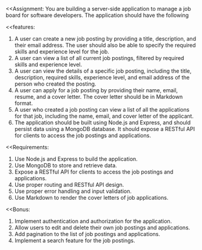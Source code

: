
<<Assignment:
You are building a server-side application to manage a job board for software developers. The application should have the following

<<features:
1. A user can create a new job posting by providing a title, description, and their email address. The user should also be able to 
   specify the required skills and experience level for the job.
2. A user can view a list of all current job postings, filtered by required skills and experience level.
3. A user can view the details of a specific job posting, including the title, description, required skills, experience level, and 
   email address of the person who created the posting.
4. A user can apply for a job posting by providing their name, email, resume, and a cover letter. The cover letter should be in 
   Markdown format.
5. A user who created a job posting can view a list of all the applications for that job, including the name, email, and cover 
   letter of the applicant.
6. The application should be built using Node.js and Express, and should persist data using a MongoDB database. It should expose a 
   RESTful API for clients to access the job postings and applications.

<<Requirements: 
1. Use Node.js and Express to build the application.
2. Use MongoDB to store and retrieve data.
3. Expose a RESTful API for clients to access the job postings and applications.
4. Use proper routing and RESTful API design.
5. Use proper error handling and input validation.
6. Use Markdown to render the cover letters of job applications.

<<Bonus:
1. Implement authentication and authorization for the application.
2. Allow users to edit and delete their own job postings and applications.
3. Add pagination to the list of job postings and applications.
4. Implement a search feature for the job postings.
